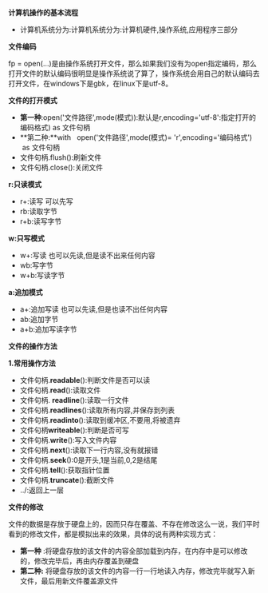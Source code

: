 **计算机操作的基本流程**

- 计算机系统分为:计算机系统分为:计算机硬件,操作系统,应用程序三部分 

**文件编码**

fp = open(...)是由操作系统打开文件，那么如果我们没有为open指定编码，那么打开文件的默认编码很明显是操作系统说了算了，操作系统会用自己的默认编码去打开文件，在windows下是gbk，在linux下是utf-8。 

**文件的打开模式**

- **第一种**:open('文件路径',mode(模式)):默认是r,encoding='utf-8':指定打开的编码格式) as 文件句柄 
- **第二种:**with   open('文件路径',mode(模式)= 'r',encoding='编码格式')  as 文件句柄 
- 文件句柄.flush():刷新文件 
- 文件句柄.close():关闭文件 

**r:只读模式** 

- r+:读写 可以先写
- rb:读取字节
- r+b:读写字节

**w:只写模式** 

- w+:写读 也可以先读,但是读不出来任何内容
- wb:写字节
- w+b:写读字节

**a:追加模式** 

- a+:追加写读 也可以先读,但是也读不出任何内容
- ab:追加字节
- a+b:追加写读字节

**文件的操作方法**

**1.常用操作方法**

- 文件句柄.**readable**():判断文件是否可以读
- 文件句柄.**read**():读取文件
- 文件句柄. **readline**():读取一行文件
- 文件句柄.**readlines**():读取所有内容,并保存到列表
- 文件句柄.**readinto**():读取到缓冲区,不要用,将被遗弃
- 文件句柄**writeable**():判断是否可写
- 文件句柄.**write**():写入文件内容
- 文件句柄.**next**():读取下一行内容,没有就报错
- 文件句柄.**seek**():0是开头,1是当前,0,2是结尾
- 文件句柄.**tell**():获取指针位置
- 文件句柄.**truncate**():截断文件
- ../:返回上一层

**文件的修改** 

文件的数据是存放于硬盘上的，因而只存在覆盖、不存在修改这么一说，我们平时看到的修改文件，都是模拟出来的效果，具体的说有两种实现方式： 

- **第一种** :将硬盘存放的该文件的内容全部加载到内存，在内存中是可以修改的，修改完毕后，再由内存覆盖到硬盘 
- **第二种:** 将硬盘存放的该文件的内容一行一行地读入内存，修改完毕就写入新文件，最后用新文件覆盖源文件 



